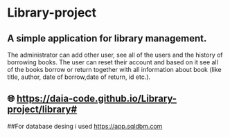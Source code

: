 # Library-project

## A simple application for library management. 
The administrator can add other user, see all of the users and the history of borrowing books. The user can reset their account and based on it see all of the books borrow or return together with all information about book (like title, author, date of borrow,date of return, id etc.).

## 🌐 https://daia-code.github.io/Library-project/library#
##For database desing i used https://app.sqldbm.com

